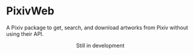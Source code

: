 # PixivWeb
A Pixiv package to get, search, and download artworks from Pixiv without using their API.
<br>
<center>Still in development</center>
